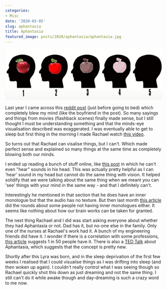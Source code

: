 ```yaml
---
categories:
- Misc
date: '2020-03-05'
slug: aphantasia
title: Aphantasia
featured_image: posts/2020/aphantasia/aphantasia.jpg
---
```



[!["apples"](apples.jpg)](https://twitter.com/premium__heart/status/1225610677177520130)

Last year I came across this [reddit post](https://www.reddit.com/r/tifu/comments/c4i94n/tifu_by_explaining_my_synesthesia_to_my_boyfriend/) (just before going to bed) which completely blew my mind (like the boyfriend in the post). So many sayings and things from movies (flashback scenes) finally made sense, but I still thought I must be understanding something and that the minds-eye visualisation described was exaggerated. I was eventually able to get to sleep but first thing in the morning I made Rachael watch [this video](https://www.youtube.com/watch?v=ewsGmhAjjjI).

So turns out that Rachael can visalise things, but I can't. Which made perfect sense and explained so many things at the same time as completely blowing both our minds.

I ended up reading a bunch of stuff online, like [this post](https://www.facebook.com/notes/blake-ross/aphantasia-how-it-feels-to-be-blind-in-your-mind/10156834777480504) in which he can't even "hear" sounds in his head. This was actually pretty helpful as I can 'hear' sound in my head but cannot do the same thing with vision. It helped solidify that we were talking about the same thing when we meant you can 'see' things with your mind in the same way - and that I definitely can't.

Interestingly he mentioned in that section that he does have an inner monologue but that the audio has no texture. But then last month [this article](https://insidemymind.me/2020/01/28/today-i-learned-that-not-everyone-has-an-internal-monologue-and-it-has-ruined-my-day/) did the rounds about some people not having inner monologues either. It seems like nothing about how our brain works can be taken for granted.

The next thing Rachael and I did was start asking everyone about whether they had Aphantasia or not. Dad has it, but no-one else in the family. Only one of the nurses at Rachael's work had it. A bunch of my engineering friends did have it. I wonder if there is a correlation with some professions, [this article](https://www.bbc.com/news/health-47830256) suggests 1 in 50 people have it. There is also a [TED Talk](https://www.youtube.com/watch?v=arc1fdoMi2Y) about Aphantasia, which suggests that the concept is pretty new.

Shortly after this Lyra was born, and in the sleep deprivation of the first few weeks I realised that I could visualise things as I was drifting into sleep (and then woken up again). I couldn't really control what I was seeing though so Rachael quickly shot this down as just dreaming and not the same thing. I still can't do it while awake though and day-dreaming is such a crazy word to me now.
